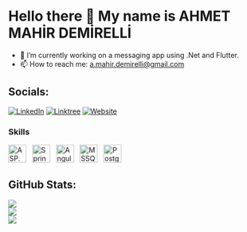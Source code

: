 Hello there 👋 My name is AHMET MAHİR DEMİRELLİ
============================

* 🔭 I’m currently working on a messaging app using .Net and Flutter.
* 📫 How to reach me: [a.mahir.demirelli@gmail.com](mailto:a.mahir.demirelli@gmail.com)

## Socials:
[![LinkedIn](https://img.shields.io/badge/LinkedIn-%230077B5.svg?logo=linkedin&logoColor=white)](https://www.linkedin.com/in/ahmet-mahir-demirelli) 
[![Linktree](https://img.shields.io/badge/Linktree-%230077B5.svg?logo=linktree&logoColor=green)](https://linktr.ee/ahmet.mahir.demirelli)
[![Website](https://img.shields.io/badge/Website-%230077B5.svg?logo=globe&logoColor=white)](https://ahmetmahirdemirelli.com)

### Skills 
<p align="left">
<a href="https://dotnet.microsoft.com/en-us/apps/aspnet" target="_blank" rel="noreferrer"><img src="https://cdn.jsdelivr.net/gh/devicons/devicon/icons/dotnetcore/dotnetcore-original.svg" width="36" height="36" alt="ASP.NET Core" /></a>&nbsp;&nbsp;
<a href="https://spring.io/projects/spring-boot" target="_blank" rel="noreferrer">
<img src="https://cdn.jsdelivr.net/gh/devicons/devicon/icons/spring/spring-original.svg" width="36" height="36" alt="Spring Boot" /></a>&nbsp;&nbsp;
<a href="https://angular.io/" target="_blank" rel="noreferrer"><img src="https://cdn.jsdelivr.net/gh/devicons/devicon/icons/angularjs/angularjs-original.svg" width="36" height="36" alt="Angular" /></a>&nbsp;&nbsp;
<a href="https://docs.microsoft.com/en-us/sql/" target="_blank" rel="noreferrer"><img src="https://img.icons8.com/color/48/000000/microsoft-sql-server.png" width="36" height="36" alt="MSSQL" /></a>&nbsp;&nbsp;
<a href="https://www.postgresql.org/" target="_blank" rel="noreferrer"><img src="https://cdn.jsdelivr.net/gh/devicons/devicon/icons/postgresql/postgresql-original.svg" width="36" height="36" alt="PostgreSQL" /></a>&nbsp;&nbsp;
</p>


## GitHub Stats:
![](https://github-readme-streak-stats.herokuapp.com/?user=Ahmet-MahirDEMIRELLI&theme=dark)<br/>
![](https://github-readme-stats.vercel.app/api?username=Ahmet-MahirDEMIRELLI&show_icons=true&locale=en&theme=dark)<br/>
![](https://github-readme-stats.vercel.app/api/top-langs/?username=Ahmet-MahirDEMIRELLI&theme=dark&include_all_commits=true&count_private=true&layout=compact)


<!--
**Ahmet-MahirDEMIRELLI/ahmet-mahirdemirelli** is a ✨ _special_ ✨ repository because its `README.md` (this file) appears on your GitHub profile.

Here are some ideas to get you started:

- 🔭 I’m currently working on ...
- 🌱 I’m currently learning ...
- 👯 I’m looking to collaborate on ...
- 🤔 I’m looking for help with ...
- 💬 Ask me about ...
- 📫 How to reach me: ...
- 😄 Pronouns: ...
- ⚡ Fun fact: ...
-->
